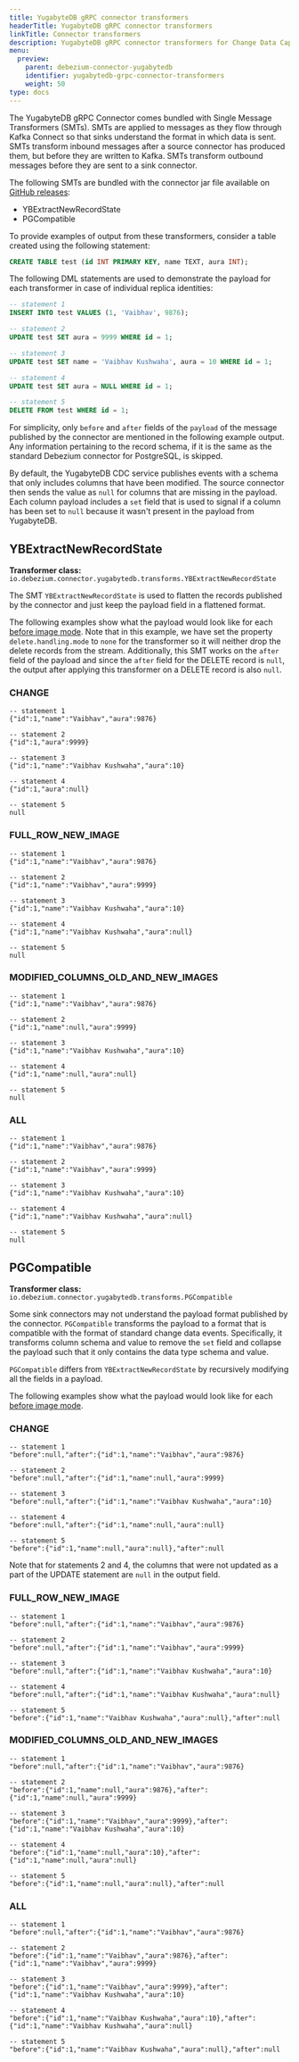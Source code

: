 ```yaml
---
title: YugabyteDB gRPC connector transformers
headerTitle: YugabyteDB gRPC connector transformers
linkTitle: Connector transformers
description: YugabyteDB gRPC connector transformers for Change Data Capture.
menu:
  preview:
    parent: debezium-connector-yugabytedb
    identifier: yugabytedb-grpc-connector-transformers
    weight: 50
type: docs
---
```


The YugabyteDB gRPC Connector comes bundled with Single Message Transformers (SMTs). SMTs are applied to messages as they flow through Kafka Connect so that sinks understand the format in which data is sent. SMTs transform inbound messages after a source connector has produced them, but before they are written to Kafka. SMTs transform outbound messages before they are sent to a sink connector.

The following SMTs are bundled with the connector jar file available on [GitHub releases](https://github.com/yugabyte/debezium-connector-yugabytedb/releases):

* YBExtractNewRecordState
* PGCompatible

To provide examples of output from these transformers, consider a table created using the following statement:

```sql
CREATE TABLE test (id INT PRIMARY KEY, name TEXT, aura INT);
```

The following DML statements are used to demonstrate the payload for each transformer in case of individual replica identities:

```sql
-- statement 1
INSERT INTO test VALUES (1, 'Vaibhav', 9876);

-- statement 2
UPDATE test SET aura = 9999 WHERE id = 1;

-- statement 3
UPDATE test SET name = 'Vaibhav Kushwaha', aura = 10 WHERE id = 1;

-- statement 4
UPDATE test SET aura = NULL WHERE id = 1;

-- statement 5
DELETE FROM test WHERE id = 1;
```

For simplicity, only `before` and `after` fields of the `payload` of the message published by the connector are mentioned in the following example output. Any information pertaining to the record schema, if it is the same as the standard Debezium connector for PostgreSQL, is skipped.

By default, the YugabyteDB CDC service publishes events with a schema that only includes columns that have been modified. The source connector then sends the value as `null` for columns that are missing in the payload. Each column payload includes a `set` field that is used to signal if a column has been set to `null` because it wasn't present in the payload from YugabyteDB.

## YBExtractNewRecordState

**Transformer class:** `io.debezium.connector.yugabytedb.transforms.YBExtractNewRecordState`

The SMT `YBExtractNewRecordState` is used to flatten the records published by the connector and just keep the payload field in a flattened format.

The following examples show what the payload would look like for each [before image mode](../using-yugabytedb-grpc-replication/cdc-get-started/#before-image-modes). Note that in this example, we have set the property `delete.handling.mode` to `none` for the transformer so it will neither drop the delete records from the stream. Additionally, this SMT works on the `after` field of the payload and since the `after` field for the DELETE record is `null`, the output after applying this transformer on a DELETE record is also `null`.

### CHANGE

```json{.nocopy}
-- statement 1
{"id":1,"name":"Vaibhav","aura":9876}

-- statement 2
{"id":1,"aura":9999}

-- statement 3
{"id":1,"name":"Vaibhav Kushwaha","aura":10}

-- statement 4
{"id":1,"aura":null}

-- statement 5
null
```

### FULL_ROW_NEW_IMAGE

```json{.nocopy}
-- statement 1
{"id":1,"name":"Vaibhav","aura":9876}

-- statement 2
{"id":1,"name":"Vaibhav","aura":9999}

-- statement 3
{"id":1,"name":"Vaibhav Kushwaha","aura":10}

-- statement 4
{"id":1,"name":"Vaibhav Kushwaha","aura":null}

-- statement 5
null
```

### MODIFIED_COLUMNS_OLD_AND_NEW_IMAGES

```json{.nocopy}
-- statement 1
{"id":1,"name":"Vaibhav","aura":9876}

-- statement 2
{"id":1,"name":null,"aura":9999}

-- statement 3
{"id":1,"name":"Vaibhav Kushwaha","aura":10}

-- statement 4
{"id":1,"name":null,"aura":null}

-- statement 5
null
```

### ALL

```json{.nocopy}
-- statement 1
{"id":1,"name":"Vaibhav","aura":9876}

-- statement 2
{"id":1,"name":"Vaibhav","aura":9999}

-- statement 3
{"id":1,"name":"Vaibhav Kushwaha","aura":10}

-- statement 4
{"id":1,"name":"Vaibhav Kushwaha","aura":null}

-- statement 5
null
```

## PGCompatible

**Transformer class:** `io.debezium.connector.yugabytedb.transforms.PGCompatible`

Some sink connectors may not understand the payload format published by the connector. `PGCompatible` transforms the payload to a format that is compatible with the format of standard change data events. Specifically, it transforms column schema and value to remove the `set` field and collapse the payload such that it only contains the data type schema and value.

`PGCompatible` differs from `YBExtractNewRecordState` by recursively modifying all the fields in a payload.

The following examples show what the payload would look like for each [before image mode](../using-yugabytedb-grpc-replication/cdc-get-started/#before-image-modes).

### CHANGE

```json{.nocopy}
-- statement 1
"before":null,"after":{"id":1,"name":"Vaibhav","aura":9876}

-- statement 2
"before":null,"after":{"id":1,"name":null,"aura":9999}

-- statement 3
"before":null,"after":{"id":1,"name":"Vaibhav Kushwaha","aura":10}

-- statement 4
"before":null,"after":{"id":1,"name":null,"aura":null}

-- statement 5
"before":{"id":1,"name":null,"aura":null},"after":null
```

Note that for statements 2 and 4, the columns that were not updated as a part of the UPDATE statement are `null` in the output field.

### FULL_ROW_NEW_IMAGE

```json{.nocopy}
-- statement 1
"before":null,"after":{"id":1,"name":"Vaibhav","aura":9876}

-- statement 2
"before":null,"after":{"id":1,"name":"Vaibhav","aura":9999}

-- statement 3
"before":null,"after":{"id":1,"name":"Vaibhav Kushwaha","aura":10}

-- statement 4
"before":null,"after":{"id":1,"name":"Vaibhav Kushwaha","aura":null}

-- statement 5
"before":{"id":1,"name":"Vaibhav Kushwaha","aura":null},"after":null
```

### MODIFIED_COLUMNS_OLD_AND_NEW_IMAGES

```json{.nocopy}
-- statement 1
"before":null,"after":{"id":1,"name":"Vaibhav","aura":9876}

-- statement 2
"before":{"id":1,"name":null,"aura":9876},"after":{"id":1,"name":null,"aura":9999}

-- statement 3
"before":{"id":1,"name":"Vaibhav","aura":9999},"after":{"id":1,"name":"Vaibhav Kushwaha","aura":10}

-- statement 4
"before":{"id":1,"name":null,"aura":10},"after":{"id":1,"name":null,"aura":null}

-- statement 5
"before":{"id":1,"name":null,"aura":null},"after":null
```

### ALL

```json{.nocopy}
-- statement 1
"before":null,"after":{"id":1,"name":"Vaibhav","aura":9876}

-- statement 2
"before":{"id":1,"name":"Vaibhav","aura":9876},"after":{"id":1,"name":"Vaibhav","aura":9999}

-- statement 3
"before":{"id":1,"name":"Vaibhav","aura":9999},"after":{"id":1,"name":"Vaibhav Kushwaha","aura":10}

-- statement 4
"before":{"id":1,"name":"Vaibhav Kushwaha","aura":10},"after":{"id":1,"name":"Vaibhav Kushwaha","aura":null}

-- statement 5
"before":{"id":1,"name":"Vaibhav Kushwaha","aura":null},"after":null
```
